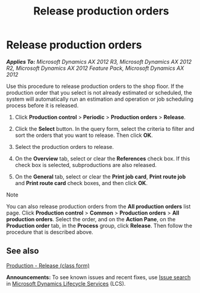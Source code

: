 ﻿---
title: Release production orders
TOCTitle: Release production orders
ms:assetid: 70c36618-6a5e-4593-b2b4-5b37ca239475
ms:mtpsurl: https://technet.microsoft.com/en-us/library/Aa571307(v=AX.60)
ms:contentKeyID: 36058059
ms.date: 04/18/2014
mtps_version: v=AX.60
---

# Release production orders 


_**Applies To:** Microsoft Dynamics AX 2012 R3, Microsoft Dynamics AX 2012 R2, Microsoft Dynamics AX 2012 Feature Pack, Microsoft Dynamics AX 2012_

Use this procedure to release production orders to the shop floor. If the production order that you select is not already estimated or scheduled, the system will automatically run an estimation and operation or job scheduling process before it is released.

1.  Click **Production control** \> **Periodic** \> **Production orders** \> **Release**.

2.  Click the **Select** button. In the query form, select the criteria to filter and sort the orders that you want to release. Then click **OK**.

3.  Select the production orders to release.

4.  On the **Overview** tab, select or clear the **References** check box. If this check box is selected, subproductions are also released.

5.  On the **General** tab, select or clear the **Print job card**, **Print route job** and **Print route card** check boxes, and then click **OK**.


> [!NOTE]
> <P>You can also release production orders from the <STRONG>All production orders</STRONG> list page. Click <STRONG>Production control</STRONG> &gt; <STRONG>Common</STRONG> &gt; <STRONG>Production orders</STRONG> &gt; <STRONG>All production orders</STRONG>. Select the order, and on the <STRONG>Action Pane</STRONG>, on the <STRONG>Production order</STRONG> tab, in the <STRONG>Process</STRONG> group, click <STRONG>Release</STRONG>. Then follow the procedure that is described above.</P>



## See also

[Production - Release (class form)](https://technet.microsoft.com/en-us/library/aa500134\(v=ax.60\))

  
**Announcements:** To see known issues and recent fixes, use [Issue search](http://go.microsoft.com/fwlink/?linkid=389258) in [Microsoft Dynamics Lifecycle Services](http://go.microsoft.com/fwlink/?linkid=306505) (LCS).

